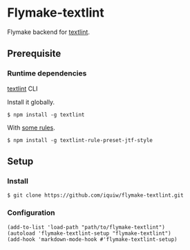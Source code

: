 # Flymake-textlint

Flymake backend for [textlint](https://textlint.github.io/).

## Prerequisite

### Runtime dependencies

[textlint](https://textlint.github.io/) CLI

Install it globally.

```console
$ npm install -g textlint
```

With [some rules](https://github.com/textlint-ja/textlint-rule-preset-JTF-style).

```console
$ npm install -g textlint-rule-preset-jtf-style
```

## Setup

### Install

```console
$ git clone https://github.com/iquiw/flymake-textlint.git
```

### Configuration

```emacs-lisp
(add-to-list 'load-path "path/to/flymake-textlint")
(autoload 'flymake-textlint-setup "flymake-textlint")
(add-hook 'markdown-mode-hook #'flymake-textlint-setup)
```
